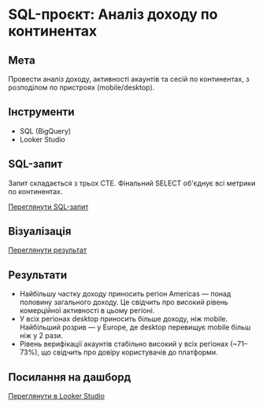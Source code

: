 # SQL-проєкт: Аналіз доходу по континентах

## Мета
Провести аналіз доходу, активності акаунтів та сесій по континентах, з розподілом по пристроях (mobile/desktop).

## Інструменти
- SQL (BigQuery)
- Looker Studio

## SQL-запит
Запит складається з трьох CTE.
Фінальний SELECT об'єднує всі метрики по континентах.

[Переглянути SQL-запит](https://docs.google.com/document/d/15I7wneG3QKnqxmbGUrDAQm_CHfPYmVfcO2BQqg7UEoM/edit?usp=sharing)
## Візуалізація

[Переглянути результат](https://docs.google.com/spreadsheets/d/1iBtkQZ0RPtW1DrX2Vy-qAegX1q3ypwQeHpy1sn9dtjg/edit?usp=sharing)

## Результати
- Найбільшу частку доходу приносить регіон Americas — понад половину загального доходу. Це свідчить про високий рівень комерційної активності в цьому регіоні.
- У всіх регіонах desktop приносить більше доходу, ніж mobile. Найбільший розрив — у Europe, де desktop перевищує mobile більш ніж у 2 рази.
- Рівень верифікації акаунтів стабільно високий у всіх регіонах (~71–73%), що свідчить про довіру користувачів до платформи.

## Посилання на дашборд

[Переглянути в Looker Studio](https://lookerstudio.google.com/reporting/dfbfa5bd-ca75-4f16-aed4-3a7c853ac73e)
